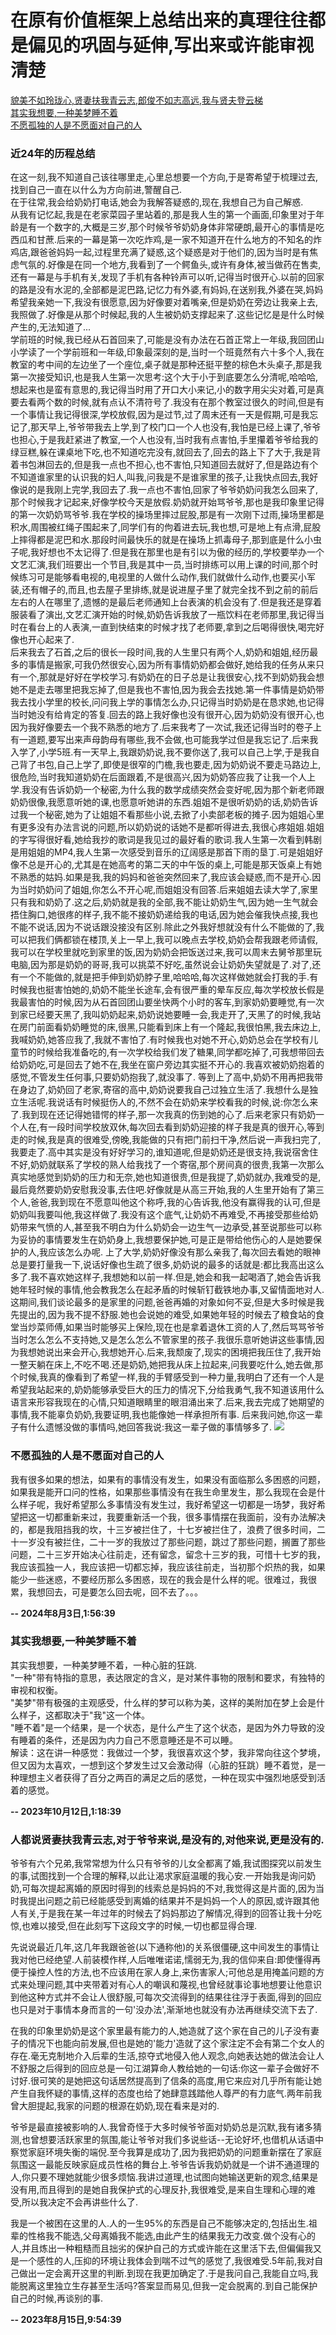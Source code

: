 # 在原有价值框架上总结出来的真理往往都是偏见的巩固与延伸,写出来或许能审视清楚

[貌美不如玲珑心,贤妻扶我青云志,郎俊不如志高远,我与贤夫登云梯](#人都说贤妻扶我青云志对于爷爷来说是没有的对他来说更是没有的)  
[其实我想要,一种美梦睡不着](#其实我想要一种美梦睡不着)  
[不愿孤独的人是不愿面对自己的人](#不愿孤独的人是不愿面对自己的人)

### 近24年的历程总结   
在这一刻,我不知道自己该往哪里走,心里总想要一个方向,于是寄希望于梳理过去,找到自己一直在以什么为方向前进,警醒自己.  
在于往常,我会给奶奶打电话,她会为我解答疑惑的,现在,我想自己为自己解惑.  
从我有记忆起,我是在老家菜园子里站着的,那是我人生的第一个画面,印象里对于年龄是有一个数字的,大概是三岁,那个时候爷爷奶奶身体非常硬朗,最开心的事情是吃西瓜和甘蔗.后来的一幕是第一次吃炸鸡,是一家不知道开在什么地方的不知名的炸鸡店,跟爸爸妈妈一起,过程里充满了疑惑,这个疑惑是对于他们的,因为当时是有焦虑气氛的.好像是在同一个地方,我看到了一个鳄鱼头,或许有身体,被当做药在售卖,还有一幕是与手机有关,发现了手机有各种铃声可以听,记得当时很开心.以前的回家的路是没有水泥的,全部都是泥巴路,记忆力有外婆,有妈妈,在送别我,外婆在哭,妈妈希望我亲她一下,我没有很愿意,因为好像要对着嘴亲,但是奶奶在旁边让我亲上去,我照做了.好像是从那个时候起,我的人生被奶奶支撑起来了.这些记忆是是什么时候产生的,无法知道了...  
学前班的时候,我已经从石首回来了,可能是没有办法在石首正常上一年级,我回团山小学读了一个学前班和一年级,印象最深刻的是,当时一个班竟然有六十多个人,我在教室的考中间的左边坐了一个座位,桌子就是那种还挺平整的棕色木头桌子,那是我第一次接受知识,也是我人生第一次思考:这个大于小于到底要怎么分清呢,哈哈哈,想起来也是蛮有意思的,我记得当时用了开口大小来记,小的数字用尖尖对着,可是真要去看两个数的时候,就有点认不清符号了.我没有在那个教室过很久的时间,但是有一个事情让我记得很深,学校放假,因为是过节,过了周末还有一天是假期,可是我忘记了,那天早上,爷爷带我去上学,到了校门口一个人也没有,我怕是已经上课了,爷爷也担心,于是我赶紧进了教室,一个人也没有,当时我有点害怕,手里攥着爷爷给我的绿豆糕,躲在课桌地下吃,也不知道吃完没有,就回去了,回去的路上下了大于,我是背着书包淋回去的,但是我一点也不担心,也不害怕,只知道回去就好了,但是路边有个不知道谁家里的认识我的妇人,叫我,问我是不是谁家里的孩子,让我快点回去,我好像说的是我刚上完学,我回去了.我一点也不害怕,回家了爷爷奶奶问我怎么回来了,那个时候我才记起来,好像学校今天是放假.奶奶就开始骂爷爷,那也是我印象里记得的第一次奶奶骂爷爷.我在学校的操场里摔过屁股,那是有一次刚下过雨,操场里都是积水,周围被红绳子围起来了,同学们有的佝着进去玩,我也想,可是地上有点滑,屁股上摔得都是泥巴和水.那段时间最快乐的就是在操场上抓毒母子,那到底是什么小虫子呢,我好想也不太记得了.但是我在那里也是有引以为傲的经历的,学校要举办一个文艺汇演,我们班要出一个节目,我是其中一员,当时排练可以用上课的时间,那个时候练习可是能够看电视的,电视里的人做什么动作,我们就做什么动作,也要买小军装,还有帽子的,而且,也去屋子里排练,就是说进屋子里了就完全找不到之前的前后左右的人在哪里了,遗憾的是最后老师通知上台表演的机会没有了.但是我还是穿着服装看了演出,文艺汇演开始的时候,奶奶告诉我放了一瓶饮料在老师那里,我记得当时在看台上的人表演,一直到快结束的时候才找了老师要,拿到之后喝得很快,喝完好像也开心起来了.  
后来我去了石首,之后的很长一段时间,我的人生里只有两个人,奶奶和姐姐,经历最多的事情是搬家,可我仍然很安心,因为所有事情奶奶都会做好,她给我的任务从来只有一个,那就是好好在学校学习.有奶奶在的日子总是让我很安心,找不到奶奶我会想她不是走去哪里把我忘掉了,但是我也不害怕,因为我会去找她.第一件事情是奶奶带我去找小学里的校长,问问我上学的事情怎么办,只记得当时奶奶是在恳求她,也记得当时她没有给肯定的答复.回去的路上我好像也没有很开心,因为奶奶没有很开心,也因为我好像要去一个我不熟悉的地方了.后来我考了一次试,我还记得当时的卷子上有一道题,要写出来声母韵母有哪些,我不会做,也可能我学过但是我忘记了.后来我入学了,小学5班.有一天早上,我跟奶奶说,我不要你送了,我可以自己上学,于是我自己背了书包,自己上学了,即使是很窄的门檐,我也要走,因为奶奶说不要走马路边上,很危险,当时我知道奶奶在后面跟着,不是很高兴,因为奶奶答应我了让我一个人上学.我没有告诉奶奶一个秘密,为什么我的数学成绩突然会变好呢,因为那个新老师跟奶奶很像,我愿意听她的课,也愿意听她讲的东西.姐姐不是很听奶奶的话,奶奶告诉过我一个秘密,她为了让姐姐不看那些小说,去掀了小卖部老板的摊子.因为姐姐心里有更多没有办法言说的问题,所以奶奶说的话她不是都听得进去,我很心疼姐姐.姐姐的字写得很好看,她给我抄的歌词是我见过的最好看的歌词.我人生第一次看到韩剧是用姐姐的MP4,我人生第一次感受到音乐的辽阔感是那首下雨的垦丁.可是姐姐好像不总是开心的,尤其是在她高考的第二天的中午饭的桌上,可能是那天饭桌上有她不熟悉的姑妈.如果是我,我的妈妈和爸爸突然回来了,我应该会疑惑,而不是开心.因为当时奶奶问了姐姐,你怎么不开心呢,而姐姐没有回答.后来姐姐去读大学了,家里只有我和奶奶了.这之后,奶奶就是我的全部,我不能让奶奶生气,因为她一生气就会捂住胸口,她很疼的样子,我不能不接奶奶递给我的电话,因为她会催我快点接,我也不能不说话,因为不说话跟没接没有区别.除此之外我好想就没有什么不能做的了,我可以把我们俩都锁在楼顶,关上一早上,我可以晚点去学校,奶奶会帮我跟老师请假,我可以在学校里就吃到家里的饭,因为奶奶会把饭送过来,我可以周末去舅爷那里玩电脑,因为那是奶奶的哥哥,我可以挑菜不好吃,虽然说会让奶奶失望就是了.对了,还有一个不能做的,就是把手伸到奶奶脖子里,哈哈哈,每次这样做她就会打我的手.有时候我也挺害怕她的,奶奶不能坐长途车,会有很严重的晕车反应,每次学校放长假是我最害怕的时候,因为从石首回团山要坐快两个小时的客车,到家奶奶要睡觉,有一次到家已经要天黑了,我叫奶奶起来,奶奶说她要睡一会,我走开了,天黑了的时候,我站在房门前面看奶奶睡觉的床,很黑,只能看到床上有一个隆起,我很怕黑,我去床边上,我喊奶奶,她答应我了,我就不害怕了.有时候我也对她不开心,奶奶总会在学校有儿童节的时候给我准备吃的,有一次学校给我们发了糖果,同学都吃掉了,可我想带回去给奶奶吃,可是回去了她不在,我坐在窗户旁边其实挺不开心的.我喜欢被奶奶抱着的感觉,不管发生任何事,只要奶奶抱我了,就没事了.
等到上了高中,奶奶不用再把我带在身边了,奶奶回了老家,寄宿的高中,奶奶说要我自己过独立生活了.我想什么是独立生活呢.我说话有时候挺伤人的,不然不会在奶奶来学校看我的时候,说:你怎么来了.我到现在还记得她错愕的样子,那一次我真的伤到她的心了.后来老家只有奶奶一个人在,有一段时间学校放双休,每次回去看到奶奶迎接的样子我是真的很开心,等到走的时候,我是真的很难受,傍晚,我能做的只有把门前扫干净,然后说一声我扫完了,我要走了.高中其实是没有好好学习的,谁知道呢,但是奶奶还是很支持,我说宿舍住不好,奶奶就联系了学校的熟人给我找了一个寄宿,那个房间真的很贵,我第一次那么真实地感觉到奶奶的压力和无奈,她也知道很贵,但是我提了,奶奶就办,我难受的是,最后竟然要奶奶安慰我没事,去住吧.好像就是从高三开始,我的人生里开始有了第三个人,爸爸,我到现在不愿意叫他这个称呼,我的心告诉我,他没有赢得我的认可,但是奶奶叫我要叫他,我这样做了.我没有这个底气,让奶奶不再难受,不再接受那些给奶奶带来气愤的人,甚至我不明白为什么奶奶会一边生气一边承受,甚至说那些可以称为妥协的事情要发生在奶奶身上,我想要保护她,可是正是带给他伤心的人是她要保护的人,我应该怎么办呢.
上了大学,奶奶好像没有那么亲我了,每次回去看她的眼神总是要打量我一下,说话好像也生疏了很多,奶奶说的最多的话就是:都比我高出这么多了.我不喜欢她这样子,我想她和以前一样.但是,她会和我一起喝酒了,她会告诉我她年轻时候的事情,他会教我怎么在起矛盾的时候斩钉截铁地办事,又留情面地对人.这期间,我们谈论最多的是家里的问题,爸爸再婚的对象如何不妥,但是大多时候是我先提出的,因为我不提不舒服.她也会说她的难受,如果她年轻的时候去了粮食站的食堂当炒菜师傅,如果当时能够买上保险,现在也是拿着退休工资的人了,然后骂骂爷爷当时怎么怎么不支持她,又是怎么怎么不管家里的孩子.我很乐意听她讲这些事情,因为我想她说出来会开心,我想她开心.后来,我颓废了,现实的困境把我压住了,我开始一整天躺在床上,不吃不喝.还是奶奶,她把我从床上拉起来,问我要吃什么,她去做,那个时候,我真的像看到了希望一样,我的手臂感受到一种力量,我明白了还有一个人是希望我站起来的,奶奶能够承受巨大的压力的情况下,分给我勇气,我不知道该用什么语言来形容我现在的心情,只知道眼睛里的眼泪涌出来了.后来,我去完成了她期望的事情,我不能辜负奶奶,我要证明,我也能像她一样承担所有事.
后来我问她,你这一辈子有什么遗憾没做的事情吗,她回答我说:我这一辈子做的事情够多了.
![](./img-tree/Self/liutongju.jpg)


### 不愿孤独的人是不愿面对自己的人
我有很多如果的想法，如果有的事情没有发生，如果没有面临那么多困惑的问题，如果我是能开口问的性格，如果那些事情没有在我生命里发生，那么我现在会是什么样子呢，我好希望那么多事情没有发生过，我好希望这一切都是一场梦，我好希望把这一切都重新来过，我要重新活一个我，很多事情摆在我面前，没有办法解决的，都是我阻挡我的坎，十三岁被拦住了，十七岁被拦住了，浪费了很多时间，二十一岁没有被拦住，二十一岁的我放过了那些问题，跳过了那些问题，搁置了那些问题，二十三岁开始决心往前走，还有留念，留念十三岁的我，可惜十七岁的我，我应该孤独一人，我应该把一切都忘掉，我应该往前走，当初那个炽热的我，如果能少一些迷惑，不要经历那么多困惑，现在的我会是什么样的呢。很难过，我很累，我想回去，可是要怎么回去呢，回不去了。。。

**-- 2024年8月3日,1:56:39**


### 其实我想要,一种美梦睡不着

其实我想要，一种美梦睡不着，一种心脏的狂跳.  
"一种"带有特指的意思，表达限定的含义，是对某件事物的限制和要求，有独特的审视和权衡。  
"美梦"带有极强的主观感受，什么样的梦可以称为美，这样的美附加在梦上会是什么样子，这都取决于"我"这一个体。  
"睡不着"是一个结果，是一个状态，是什么产生了这个状态，是因为外力导致的没有睡着的条件，还是因为内力自己不愿意睡还是不可以睡。  
解读：这在讲一种感觉：我做过一个梦，我很喜欢这个梦，我非常向往这个梦境，但又因为太喜欢，一想到这个梦发生过又会激动得（心脏的狂跳）睡不着觉，是一种理想主义者获得了百分之两百的满足之后的感觉，一种在现实中强烈地感受到活着的感觉。

**-- 2023年10月12日,1:18:39**

### 人都说贤妻扶我青云志,对于爷爷来说,是没有的,对他来说,更是没有的.


爷爷有六个兄弟,我常常想为什么只有爷爷的儿女全都离了婚,我试图探究以前发生的事,试图找到一个合理的解释,以此让渴求家庭温暖的我心安.一开始我是询问奶奶,可每次提起离婚的原因时得到的线索总是妈妈的不对,我觉得这是片面的,因为当时我提出问题之前已经能感受到离婚的结果并不是妈妈一个人的原因,或许跟其他人有关,于是我在某一年过年的时候去了妈妈那边了解情况,得到的回答让我十分吃惊,也难以接受,但在此刻写下这段文字的时候,一切也都显得合理.


先说说最近几年,这几年我跟爸爸(以下通称他)的关系很僵硬,这中间发生的事情让我对他已经绝望.人前装模作样,人后唯唯诺诺,懦弱无为,我的信仰来自:即使懂得再便于操控人性的方法,也不应该用在家人身上,来伤害家人;可他总是用掩盖问题的方式来处理问题,其中夹带着对有心人的嘲讽和蔑视,也曾经就事论事地想要让他意识到他这种方式并不会让人很舒服,可每次交流得到的结果往往浮于表面,得到的回应也只是对于事情本身而言的一句'没办法',渐渐地也就没有办法再继续交流下去了.


在我的印象里奶奶是这个家里最有能力的人,她造就了这个家在自己的儿子没有妻子的情况下也能向前发展,但也是她的'能力'造就了这个家注定不会有第二个女人的存在.毫无克制地介入后辈的生活,掠夺式地侵入他人观念,向她表达她的做法会让人不舒服之后得到的回应总是一句江湖算命人教给她的一句话:你这一辈子会做好不讨好.很可笑的是她把这句话居然提高到了信条的高度,用它来应对几乎所有能让她产生自我怀疑的事情,这样的态度也给了她肆意践踏他人尊严的有力底气.两年前我曾大胆提起,我家的问题的根源在奶奶,现在看来是对的.


爷爷是最直接被影响的人.我曾奇怪于大多时候爷爷面对奶奶总是沉默,我有诸多猜测,也曾想要活跃家里的氛围,能让爷爷对我们多说些话--无论好坏,也借机从话语中察觉家庭环境失衡的端倪.至今我算是成功了,因为我把奶奶的问题重新摆在了家庭氛围这一最能反映家庭成员性格的舞台上.爷爷告诉我奶奶就是一个讲不通道理的人,你只要不理她就能少很多烦恼.我讲过道理,也试图向她输送更新的观念,结果是没有用,而且得到的是她自我保护式的心理反扑,我很难受,是来自生理和心理的难受,所以我决定不会再讲些什么了.


我是一个被困在这里的人.人的一生95%的东西是自己不能够决定的,包括出生.祖辈的性格我不能选,父母离婚我不能选,由此产生的结果我无力改变.做个没有心的人,并且炼出一种粗糙而且拙劣的保护自己的方式或许能在这里活下去,但偏偏我又是一个感性的人,压抑的环境让我体会到喘不过气的感觉了,我很难受.5年前,我对自己做出一定会离开这里的判断.到现在我更加确定了.于是我问自己,我能自立吗,我能脱离这里独立生存甚至生活吗?答案显而易见,但我一定会脱离的.到自己能保护自己的时候,再谈别的事.

**-- 2023年8月15日,9:54:39**

